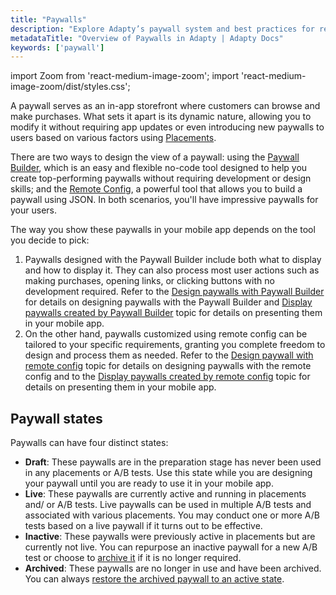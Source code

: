 ```yaml
---
title: "Paywalls"
description: "Explore Adapty’s paywall system and best practices for revenue growth."
metadataTitle: "Overview of Paywalls in Adapty | Adapty Docs"
keywords: ['paywall']
---
```


import Zoom from 'react-medium-image-zoom';
import 'react-medium-image-zoom/dist/styles.css';

A paywall serves as an in-app storefront where customers can browse and make purchases. What sets it apart is its dynamic nature, allowing you to modify it without requiring app updates or even introducing new paywalls to users based on various factors using [Placements](placements).

There are two ways to design the view of a paywall: using the  [Paywall Builder](adapty-paywall-builder), which is an easy and flexible no-code tool designed to help you create top-performing paywalls without requiring development or design skills; and the [Remote Config](customize-paywall-with-remote-config), a powerful tool that allows you to build a paywall using JSON. In both scenarios, you'll have impressive paywalls for your users.

The way you show these paywalls in your mobile app depends on the tool you decide to pick:

1. Paywalls designed with the Paywall Builder include both what to display and how to display it. They can also process most user actions such as making purchases, opening links, or clicking buttons with no development required. Refer to the [Design paywalls with Paywall Builder](adapty-paywall-builder) for details on designing paywalls with the Paywall Builder and [Display paywalls created by Paywall Builder](display-pb-paywalls) topic for details on presenting them in your mobile app.
2. On the other hand, paywalls customized using remote config can be tailored to your specific requirements, granting you complete freedom to design and process them as needed. Refer to the [Design paywall with remote config](customize-paywall-with-remote-config) topic for details on designing paywalls with the remote config and to the   [Display paywalls created by remote config](display-remote-config-paywalls) topic for details on presenting them in your mobile app.

## Paywall states

Paywalls can have four distinct states:

- **Draft**: These paywalls are in the preparation stage has never been used in any placements or A/B tests. Use this state while you are designing your paywall until you are ready to use it in your mobile app.
- **Live**: These paywalls are currently active and running in placements and/ or A/B tests. Live paywalls can be used in multiple A/B tests and associated with various placements. You may conduct one or more A/B tests based on a live paywall if it turns out to be effective.
- **Inactive**: These paywalls were previously active in placements but are currently not live. You can repurpose an inactive paywall for a new A/B test or choose to [archive it](archive-paywalls) if it is no longer required.
- **Archived**: These paywalls are no longer in use and have been archived. You can always [restore the archived paywall to an active state](restore-paywall).

